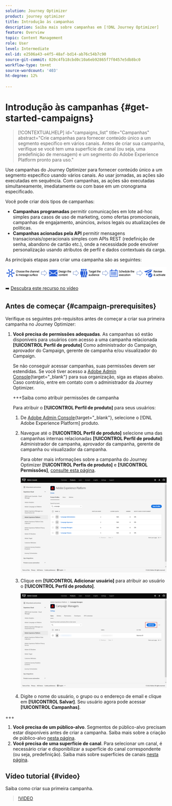 ```yaml
---
solution: Journey Optimizer
product: journey optimizer
title: Introdução às campanhas
description: Saiba mais sobre campanhas em [!DNL Journey Optimizer]
feature: Overview
topic: Content Management
role: User
level: Intermediate
exl-id: e2506a43-e4f5-48af-bd14-ab76c54b7c90
source-git-commit: 020c4fb18cbd0c10a6eb92865f7f0457e5db8bc0
workflow-type: tm+mt
source-wordcount: '403'
ht-degree: 12%

---
```


# Introdução às campanhas {#get-started-campaigns}

>[!CONTEXTUALHELP]
>id="campaigns_list"
>title="Campanhas"
>abstract="Crie campanhas para fornecer conteúdo único a um segmento específico em vários canais. Antes de criar sua campanha, verifique se você tem uma superfície de canal (ou seja, uma predefinição de mensagem) e um segmento do Adobe Experience Platform pronto para uso."

Use campanhas do Journey Optimizer para fornecer conteúdo único a um segmento específico usando vários canais. Ao usar jornadas, as ações são executadas em sequência. Com campanhas, as ações são executadas simultaneamente, imediatamente ou com base em um cronograma especificado.

Você pode criar dois tipos de campanhas:

* **Campanhas programadas** permitir comunicações em lote ad-hoc simples para casos de uso de marketing, como ofertas promocionais, campanhas de engajamento, anúncios, avisos legais ou atualizações de políticas.
* **Campanhas acionadas pela API** permitir mensagens transacionais/operacionais simples com APIs REST (redefinição de senha, abandono de cartão etc.), onde a necessidade pode envolver personalização usando atributos de perfil e dados contextuais da carga.

As principais etapas para criar uma campanha são as seguintes:

![](assets/create-campaign-process.png)

➡️ [Descubra este recurso no vídeo](#video)

## Antes de começar {#campaign-prerequisites}

Verifique os seguintes pré-requisitos antes de começar a criar sua primeira campanha no Journey Optimizer:

1. **Você precisa de permissões adequadas**. As campanhas só estão disponíveis para usuários com acesso a uma campanha relacionada **[!UICONTROL Perfil de produto]** Como administrador do Campaign, aprovador do Campaign, gerente de campanha e/ou visualizador do Campaign.

   Se não conseguir acessar campanhas, suas permissões devem ser estendidas. Se você tiver acesso a [Adobe Admin Console](https://adminconsole.adobe.com/){target=&quot;_blank&quot;} para sua organização, siga as etapas abaixo. Caso contrário, entre em contato com o administrador da Journey Optimizer.

   +++Saiba como atribuir permissões de campanha

   Para atribuir o **[!UICONTROL Perfil de produto]** para seus usuários:

   1. De [Adobe Admin Console](https://adminconsole.adobe.com/){target=&quot;_blank&quot;}, selecione o [!DNL Adobe Experience Platform] produto.

   1. Navegue até o **[!UICONTROL Perfil de produto]** selecione uma das campanhas internas relacionadas **[!UICONTROL Perfil de produto]**: Administrador de campanha, aprovador da campanha, gerente de campanha ou visualizador da campanha.

      Para obter mais informações sobre a campanha do Journey Optimizer **[!UICONTROL Perfis de produto]** e **[!UICONTROL Permissões]**, [consulte esta página](../administration/ootb-product-profiles.md).

      ![](assets/do-not-localize/admin_1.png)

   1. Clique em **[!UICONTROL Adicionar usuário]** para atribuir ao usuário o **[!UICONTROL Perfil de produto]**.

      ![](assets/do-not-localize/admin_2.png)

   1. Digite o nome do usuário, o grupo ou o endereço de email e clique em **[!UICONTROL Salvar]**.
   Seu usuário agora pode acessar **[!UICONTROL Campanhas]**.

+++

1. **Você precisa de um público-alvo**. Segmentos de público-alvo precisam estar disponíveis antes de criar a campanha. Saiba mais sobre a criação de público-alvo [nesta página](../segment/about-segments.md).
1. **Você precisa de uma superfície de canal**. Para selecionar um canal, é necessário criar e disponibilizar a superfície do canal correspondente (ou seja, predefinição). Saiba mais sobre superfícies de canais [nesta página](../configuration/channel-surfaces.md).

## Vídeo tutorial {#video}

Saiba como criar sua primeira campanha.

>[!VIDEO](https://video.tv.adobe.com/v/346680?quality=12)
